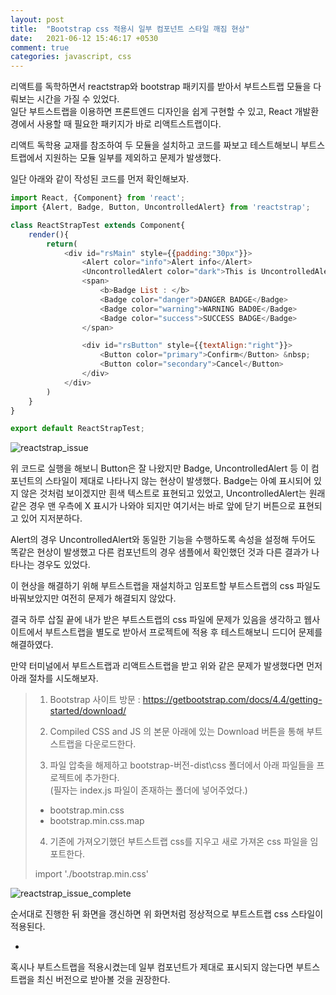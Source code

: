```yaml
---
layout: post
title:  "Bootstrap css 적용시 일부 컴포넌트 스타일 깨짐 현상"
date:   2021-06-12 15:46:17 +0530
comment: true
categories: javascript, css
---
```


리액트를 독학하면서 reactstrap와 bootstrap 패키지를 받아서 부트스트랩 모듈을 다뤄보는 시간을 가질 수 있었다.   
일단 부트스트랩을 이용하면 프론트엔드 디자인을 쉽게 구현할 수 있고, React 개발환경에서 사용할 때 필요한 패키지가 바로 리액트스트랩이다.   

리액트 독학용 교재를 참조하여 두 모듈을 설치하고 코드를 짜보고 테스트해보니 부트스트랩에서 지원하는 모듈 일부를 제외하고 문제가 발생했다.   

일단 아래와 같이 작성된 코드를 먼저 확인해보자.   

```javascript
import React, {Component} from 'react';
import {Alert, Badge, Button, UncontrolledAlert} from 'reactstrap';

class ReactStrapTest extends Component{
    render(){
        return(
            <div id="rsMain" style={{padding:"30px"}}>
                <Alert color="info">Alert info</Alert>
                <UncontrolledAlert color="dark">This is UncontrolledAlert component.</UncontrolledAlert>
                <span>
                    <b>Badge List : </b>
                    <Badge color="danger">DANGER BADGE</Badge>
                    <Badge color="warning">WARNING BAD0E</Badge>
                    <Badge color="success">SUCCESS BADGE</Badge>
                </span>

                <div id="rsButton" style={{textAlign:"right"}}>
                    <Button color="primary">Confirm</Button> &nbsp;
                    <Button color="secondary">Cancel</Button>
                </div>
            </div>
        )
    }
}

export default ReactStrapTest;
```

![reactstrap_issue](https://baedi.github.io/assets/post/20210612_01_reactstrapissue.png)

위 코드로 실행을 해보니 Button은 잘 나왔지만 Badge, UncontrolledAlert 등 이 컴포넌트의 스타일이 제대로 나타나지 않는 현상이 발생했다. Badge는 아예 표시되어 있지 않은 것처럼 보이겠지만 흰색 텍스트로 표현되고 있었고, UncontrolledAlert는 원래같은 경우 맨 우측에 X 표시가 나와야 되지만 여기서는 바로 앞에 닫기 버튼으로 표현되고 있어 지저분하다.   

Alert의 경우 UncontrolledAlert와 동일한 기능을 수행하도록 속성을 설정해 두어도 똑같은 현상이 발생했고 다른 컴포넌트의 경우 샘플에서 확인했던 것과 다른 결과가 나타나는 경우도 있었다.   

이 현상을 해결하기 위해 부트스트랩을 재설치하고 임포트할 부트스트랩의 css 파일도 바꿔보았지만 여전히 문제가 해결되지 않았다.   

결국 하루 삽질 끝에 내가 받은 부트스트랩의 css 파일에 문제가 있음을 생각하고 웹사이트에서 부트스트랩을 별도로 받아서 프로젝트에 적용 후 테스트해보니 드디어 문제를 해결하였다.   

만약 터미널에서 부트스트랩과 리액트스트랩을 받고 위와 같은 문제가 발생했다면 먼저 아래 절차를 시도해보자.   
>   
> 1. Bootstrap 사이트 방문 : <https://getbootstrap.com/docs/4.4/getting-started/download/>
>   
> 2. Compiled CSS and JS 의 본문 아래에 있는 Download 버튼을 통해 부트스트랩을 다운로드한다.
>   
> 3. 파일 압축을 해제하고 bootstrap-버전-dist\css 폴더에서 아래 파일들을 프로젝트에 추가한다.   
>  (필자는 index.js 파일이 존재하는 폴더에 넣어주었다.)
>  - bootstrap.min.css   
>  - bootstrap.min.css.map   
>   
>   
> 4. 기존에 가져오기했던 부트스트랩 css를 지우고 새로 가져온 css 파일을 임포트한다.   
>   
>  import './bootstrap.min.css'
>

![reactstrap_issue_complete](https://baedi.github.io/assets/post/20210612_01_reactstrapissue_complete.png)

순서대로 진행한 뒤 화면을 갱신하면 위 화면처럼 정상적으로 부트스트랩 css 스타일이 적용된다.   

+   
혹시나 부트스트랩을 적용시켰는데 일부 컴포넌트가 제대로 표시되지 않는다면 부트스트랩을 최신 버전으로 받아볼 것을 권장한다.   
